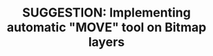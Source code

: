 ---
title: 'SUGGESTION: Implementing automatic "MOVE" tool on Bitmap layers'
redirect_to:
  - 'https://discuss.pencil2d.org/t/suggestion-implementing-automatic-move-tool-on-bitmap-layers/609'
---